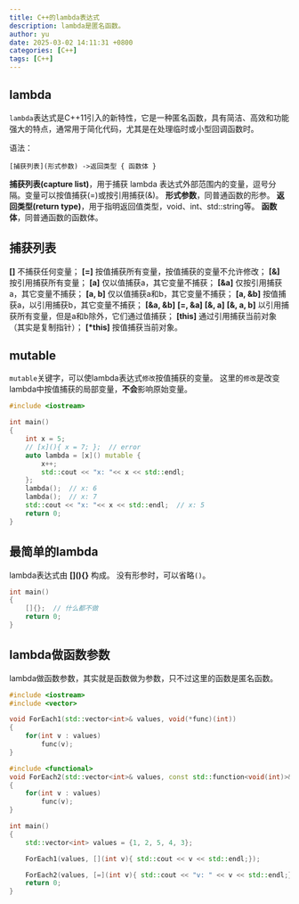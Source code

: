 ```yaml
---
title: C++的lambda表达式
description: lambda是匿名函数。
author: yu
date: 2025-03-02 14:11:31 +0800
categories: [C++]
tags: [C++]
---
```


## lambda

`lambda`表达式是C++11引入的新特性，它是一种匿名函数，具有简洁、高效和功能强大的特点，通常用于简化代码，尤其是在处理临时或小型回调函数时。

语法：
```shell
[捕获列表](形式参数) ->返回类型 { 函数体 }
```
**捕获列表(capture list)**，用于捕获 lambda 表达式外部范围内的变量，逗号分隔。变量可以按值捕获(=)或按引用捕获(&)。
**形式参数**，同普通函数的形参。
**返回类型(return type)**，用于指明返回值类型，void、int、std::string等。
**函数体**，同普通函数的函数体。

## 捕获列表

**[]** 不捕获任何变量；
**[=]** 按值捕获所有变量，按值捕获的变量不允许修改；
**[&]** 按引用捕获所有变量；
**[a]** 仅以值捕获a，其它变量不捕获；
**[&a]** 仅按引用捕获a，其它变量不捕获；
**[a, b]** 仅以值捕获a和b，其它变量不捕获；
**[a, &b]** 按值捕获a，以引用捕获b，其它变量不捕获；
**[&a, &b]**
**[=, &a]**
**[&, a]**
**[&, a, b]** 以引用捕获所有变量，但是a和b除外，它们通过值捕获；
**[this]** 通过引用捕获当前对象（其实是复制指针）；
**[\*this]** 按值捕获当前对象。

## mutable

`mutable`关键字，可以使lambda表达式`修改`按值捕获的变量。
这里的`修改`是改变lambda中按值捕获的局部变量，**不会**影响原始变量。

```cpp
#include <iostream>

int main()
{
    int x = 5;
    // [x](){ x = 7; };  // error
    auto lambda = [x]() mutable { 
        x++;
        std::cout << "x: "<< x << std::endl;
    };
    lambda();  // x: 6
    lambda();  // x: 7
    std::cout << "x: "<< x << std::endl;  // x: 5
    return 0;
}
```

## 最简单的lambda

lambda表达式由 **\[](){}** 构成。
没有形参时，可以省略`()`。

```cpp
int main()
{
    []{};  // 什么都不做
    return 0;
}
```

## lambda做函数参数

lambda做函数参数，其实就是函数做为参数，只不过这里的函数是匿名函数。
```cpp
#include <iostream>
#include <vector>

void ForEach1(std::vector<int>& values, void(*func)(int))
{
    for(int v : values)
        func(v);
}

#include <functional>
void ForEach2(std::vector<int>& values, const std::function<void(int)>& func)
{
    for(int v : values)
        func(v);
}

int main()
{
    std::vector<int> values = {1, 2, 5, 4, 3};

    ForEach1(values, [](int v){ std::cout << v << std::endl;});

    ForEach2(values, [=](int v){ std::cout << "v: " << v << std::endl;});
    return 0;
}
```
